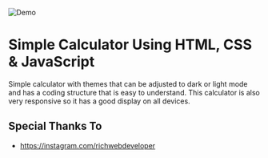![Demo](https://user-images.githubusercontent.com/56527536/133186888-5fc0a7e3-7240-446e-95c5-6310401ff262.gif)

# Simple Calculator Using HTML, CSS & JavaScript

Simple calculator with themes that can be adjusted to dark or light mode and has a coding structure that is easy to understand. This calculator is also very responsive so it has a good display on all devices.

## Special Thanks To

* <https://instagram.com/richwebdeveloper>
